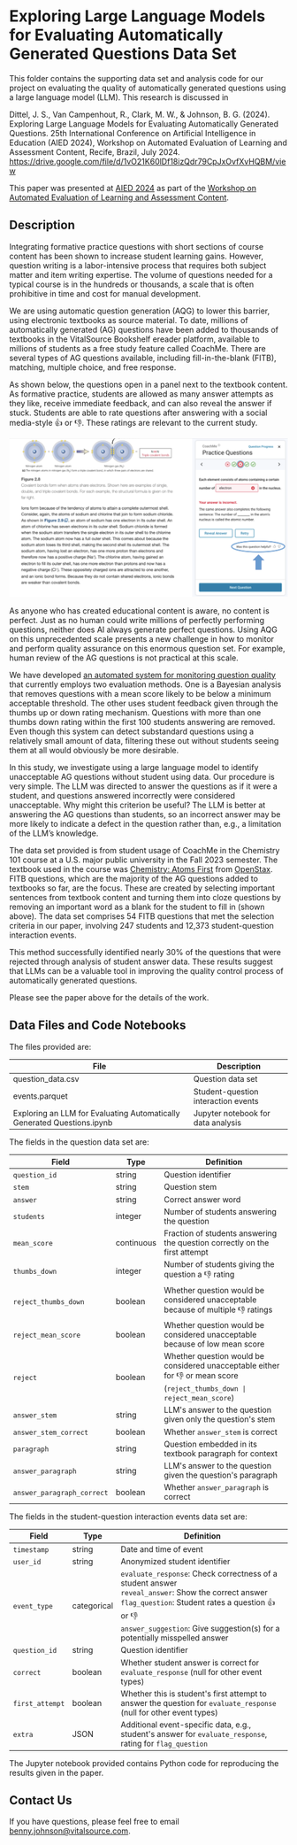# Exploring Large Language Models for Evaluating Automatically Generated Questions Data Set

This folder contains the supporting data set and analysis code for our
project on evaluating the quality of automatically generated questions
using a large language model (LLM). This research is discussed in

Dittel, J. S., Van Campenhout, R., Clark, M. W., & Johnson,
B. G. (2024). Exploring Large Language Models for Evaluating
Automatically Generated Questions. 25th International Conference on
Artificial Intelligence in Education (AIED 2024), Workshop on
Automated Evaluation of Learning and Assessment Content, Recife,
Brazil, July
2024. https://drive.google.com/file/d/1vO21K60lDf18izQdr79CpJxOvfXvHQBM/view

This paper was presented at [AIED
2024](https://aied2024.cesar.school/) as part of the [Workshop on
Automated Evaluation of Learning and Assessment
Content](https://sites.google.com/view/eval-lac-2024/program?authuser=0).

## Description

Integrating formative practice questions with short sections of course
content has been shown to increase student learning gains. However,
question writing is a labor-intensive process that requires both
subject matter and item writing expertise. The volume of questions
needed for a typical course is in the hundreds or thousands, a scale
that is often prohibitive in time and cost for manual development.

We are using automatic question generation (AQG) to lower this
barrier, using electronic textbooks as source material. To date,
millions of automatically generated (AG) questions have been added to
thousands of textbooks in the VitalSource Bookshelf ereader platform,
available to millions of students as a free study feature called
CoachMe. There are several types of AG questions available, including
fill-in-the-blank (FITB), matching, multiple choice, and free
response.

As shown below, the questions open in a panel next to the textbook
content. As formative practice, students are allowed as many answer
attempts as they like, receive immediate feedback, and can also reveal
the answer if stuck. Students are able to rate questions after
answering with a social media-style :+1: or :-1:. These ratings are
relevant to the current study.

<p align="center">
<img alt="A FITB formative practice question in a chemistry textbook." src="./CoachMe_screenshot.png"/>
</p>

As anyone who has created educational content is aware, no content is
perfect. Just as no human could write millions of perfectly performing
questions, neither does AI always generate perfect questions. Using
AQG on this unprecedented scale presents a new challenge in how to
monitor and perform quality assurance on this enormous question set.
For example, human review of the AG questions is not practical at this
scale.

We have developed [an automated system for monitoring question
quality](https://link.springer.com/chapter/10.1007/978-3-031-34735-1_22)
that currently employs two evaluation methods. One is a Bayesian
analysis that removes questions with a mean score likely to be below a
minimum acceptable threshold. The other uses student feedback given
through the thumbs up or down rating mechanism. Questions with more
than one thumbs down rating within the first 100 students answering
are removed. Even though this system can detect substandard questions
using a relatively small amount of data, filtering these out without
students seeing them at all would obviously be more desirable.

In this study, we investigate using a large language model to identify
unacceptable AG questions without student using data. Our procedure is
very simple. The LLM was directed to answer the questions as if it
were a student, and questions answered incorrectly were considered
unacceptable. Why might this criterion be useful? The LLM is better at
answering the AG questions than students, so an incorrect answer may
be more likely to indicate a defect in the question rather than, e.g.,
a limitation of the LLM’s knowledge.

The data set provided is from student usage of CoachMe in the
Chemistry 101 course at a U.S. major public university in the Fall
2023 semester. The textbook used in the course was [Chemistry: Atoms
First](https://openstax.org/details/books/chemistry-atoms-first-2e)
from [OpenStax](https://openstax.org/). FITB questions, which are the
majority of the AG questions added to textbooks so far, are the
focus. These are created by selecting important sentences from
textbook content and turning them into cloze questions by removing an
important word as a blank for the student to fill in (shown
above). The data set comprises 54 FITB questions that met the
selection criteria in our paper, involving 247 students and 12,373
student-question interaction events.

This method successfully identified nearly 30% of the questions that
were rejected through analysis of student answer data. These results
suggest that LLMs can be a valuable tool in improving the quality
control process of automatically generated questions.

Please see the paper above for the details of the work.

## Data Files and Code Notebooks

The files provided are:

File | Description
-----|------------
question_data.csv | Question data set
events.parquet | Student-question interaction events
Exploring an LLM for Evaluating Automatically Generated Questions.ipynb | Jupyter notebook for data analysis

The fields in the question data set are:

Field | Type | Definition
------|------|-----------
`question_id` | string | Question identifier
`stem` | string | Question stem
`answer` | string | Correct answer word
`students` | integer | Number of students answering the question
`mean_score` | continuous | Fraction of students answering the question correctly on the first attempt
`thumbs_down` | integer | Number of students giving the question a :-1: rating
`reject_thumbs_down` | boolean | Whether question would be considered unacceptable because of multiple :-1: ratings
`reject_mean_score` | boolean | Whether question would be considered unacceptable because of low mean score
`reject` | boolean | Whether question would be considered unacceptable either for :-1: or mean score (`reject_thumbs_down \| reject_mean_score`)
`answer_stem` | string | LLM's answer to the question given only the question's stem
`answer_stem_correct` | boolean | Whether `answer_stem` is correct
`paragraph` | string | Question embedded in its textbook paragraph for context
`answer_paragraph` | string | LLM's answer to the question given the question's paragraph
`answer_paragraph_correct` | boolean | Whether `answer_paragraph` is correct

The fields in the student-question interaction events data set are:

Field | Type | Definition
------|------|-----------
`timestamp` | string | Date and time of event
`user_id` | string | Anonymized student identifier
`event_type` | categorical | `evaluate_response`: Check correctness of a student answer<br>`reveal_answer`: Show the correct answer<br>`flag_question`: Student rates a question :+1: or :-1:<br>`answer_suggestion`: Give suggestion(s) for a potentially misspelled answer
`question_id` | string | Question identifier
`correct` | boolean | Whether student answer is correct for `evaluate_response` (null for other event types)
`first_attempt` | boolean | Whether this is student's first attempt to answer the question for `evaluate_response` (null for other event types)
`extra` | JSON | Additional event-specific data, e.g., student's answer for `evaluate_response`, rating for `flag_question`

The Jupyter notebook provided contains Python code for reproducing the
results given in the paper.

## Contact Us

If you have questions, please feel free to email benny.johnson@vitalsource.com.
